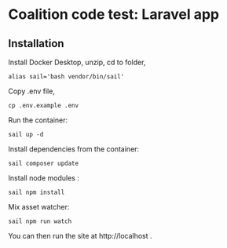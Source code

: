 # Coalition code test: Laravel app

## Installation

Install Docker Desktop, unzip, cd to folder,

`alias sail='bash vendor/bin/sail'`

Copy .env file,

`cp .env.example .env`

Run the container:

`sail up -d`

Install dependencies from the container:

`sail composer update`

Install node modules :

`sail npm install`

Mix asset watcher:

`sail npm run watch`

You can then run the site at http://localhost .
